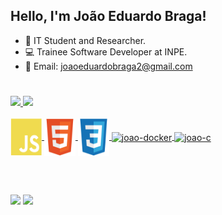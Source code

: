 ## Hello, I'm João Eduardo Braga!

- 📕 IT Student and Researcher.
- 💻 Trainee Software Developer at INPE.
- 📩 Email: joaoeduardobraga2@gmail.com

#

<div>
  <a href="https://github.com/joapedu">
  <img height="150em" src="https://github-readme-stats.vercel.app/api?username=joapedu&show_icons=true&theme=dark&include_all_commits=true&count_private=true"/>
  <img height="150em" src="https://github-readme-stats.vercel.app/api/top-langs/?username=joapedu&layout=compact&langs_count=7&theme=dark"/>
</div>



  

<div style="display: inline_block"><br>
  <img align="center" alt="joao-Js" height="60" width="50" src="https://raw.githubusercontent.com/devicons/devicon/master/icons/javascript/javascript-plain.svg">
  <img align="center" alt="joao-HTML" height="60" width="50" src="https://raw.githubusercontent.com/devicons/devicon/master/icons/html5/html5-original.svg">
  <img align="center" alt="joao-CSS" height="60" width="50" src="https://raw.githubusercontent.com/devicons/devicon/master/icons/css3/css3-original.svg">
  <img align="center" alt="joao-docker" height="60" width="70" src="https://www.docker.com/wp-content/uploads/2022/03/Moby-logo.png">
  <a href="https://ibb.co/gWYv3ck"><img src="https://i.ibb.co/M1d8sJF/5a36954d40bea2-0735336615135266052652.png" align="center" alt="joao-c" height="60" width="50" /></a>
  
  <br> <br>
  
  <div>
    <a href="https://www.linkedin.com/in/jo%C3%A3o-eduardo-braga/" target="_blank"><img src="https://img.shields.io/badge/-LinkedIn-%230077B5?style=for-the-badge&logo=linkedin&logoColor=white" target="_blank"></a> 
     <a href="https://www.instagram.com/_joaoeduardob/" target="_blank"><img src="https://img.shields.io/badge/-Instagram-%23E4405F?style=for-the-badge&logo=instagram&logoColor=white" target="_blank"></a>
    

  </div>
  
 
  ##
  
 
</div>
